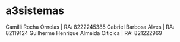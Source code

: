 # a3sistemas

Camilli Rocha Ornelas | RA: 8222245385
Gabriel Barbosa Alves | RA: 82119124
Guilherme Henrique Almeida Oiticica | RA: 821222969

